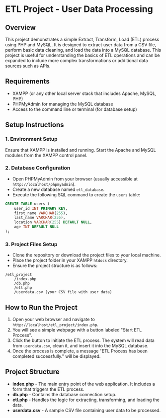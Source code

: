 # ETL Project - User Data Processing

## Overview

This project demonstrates a simple Extract, Transform, Load (ETL) process using PHP and MySQL. It is designed to extract user data from a CSV file, perform basic data cleaning, and load the data into a MySQL database. This project is useful for understanding the basics of ETL operations and can be expanded to include more complex transformations or additional data sources such as APIs.

## Requirements

- XAMPP (or any other local server stack that includes Apache, MySQL, PHP)
- PHPMyAdmin for managing the MySQL database
- Access to the command line or terminal (for database setup)

## Setup Instructions

### 1. Environment Setup

Ensure that XAMPP is installed and running. Start the Apache and MySQL modules from the XAMPP control panel.

### 2. Database Configuration

- Open PHPMyAdmin from your browser (usually accessible at `http://localhost/phpmyadmin`).
- Create a new database named `etl_database`.
- Execute the following SQL command to create the `users` table:

```sql
CREATE TABLE users (
    user_id INT PRIMARY KEY,
    first_name VARCHAR(255),
    last_name VARCHAR(255),
    location VARCHAR(255) DEFAULT NULL,
    age INT DEFAULT NULL
);
```

### 3. Project Files Setup

- Clone the repository or download the project files to your local machine.
- Place the project folder in your XAMPP `htdocs` directory.
- Ensure the project structure is as follows:

```
/etl_project
    /index.php
    /db.php
    /etl.php
    /userdata.csv (your CSV file with user data)
```

## How to Run the Project

1. Open your web browser and navigate to `http://localhost/etl_project/index.php`.
2. You will see a simple webpage with a button labeled "Start ETL Process".
3. Click the button to initiate the ETL process. The system will read data from `userdata.csv`, clean it, and insert it into the MySQL database.
4. Once the process is complete, a message "ETL Process has been completed successfully." will be displayed.

## Project Structure

- **index.php** - The main entry point of the web application. It includes a form that triggers the ETL process.
- **db.php** - Contains the database connection setup.
- **etl.php** - Handles the logic for extracting, transforming, and loading the data.
- **userdata.csv** - A sample CSV file containing user data to be processed.
